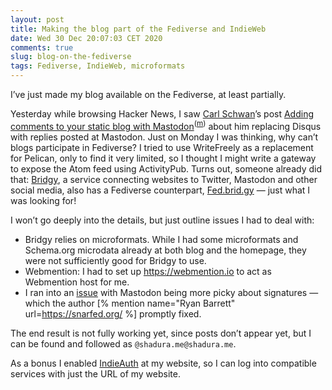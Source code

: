 ```yaml
---
layout: post
title: Making the blog part of the Fediverse and IndieWeb
date: Wed 30 Dec 20:07:03 CET 2020
comments: true
slug: blog-on-the-fediverse
tags: Fediverse, IndieWeb, microformats
---
```


I’ve just made my blog available on the Fediverse, at least partially.

Yesterday while browsing Hacker News, I saw [Carl Schwan](https://carlschwan.eu/)’s post <a href="https://carlschwan.eu/2020/12/29/adding-comments-to-your-static-blog-with-mastodon/">Adding comments to your static blog with Mastodon</a><sup>(<a href="https://linuxrocks.online/@carl/105463655803971969">m</a>)</sup> about him replacing Disqus with replies posted at Mastodon. Just on Monday I was thinking, why can’t blogs participate in Fediverse? I tried to use WriteFreely as a replacement for Pelican, only to find it very limited, so I thought I might write a gateway to expose the Atom feed using ActivityPub. Turns out, someone already did that: [Bridgy](https://brid.gy/), a service connecting websites to Twitter, Mastodon and other social media, also has a Fediverse counterpart, [Fed.brid.gy](https://fed.brid.gy/) — just what I was looking for!

I won’t go deeply into the details, but just outline issues I had to deal with:

* Bridgy relies on microformats. While I had some microformats and Schema.org microdata already at both blog and the homepage, they were not sufficiently good for Bridgy to use.
* Webmention: I had to set up <https://webmention.io> to act as Webmention host for me.
* I ran into an [issue](https://github.com/snarfed/bridgy-fed/issues/73) with Mastodon being more picky about signatures — which the author [% mention name="Ryan Barrett" url=https://snarfed.org/ %] promptly fixed.

The end result is not fully working yet, since posts don’t appear yet, but I can be found and followed as `@shadura.me@shadura.me`.

As a bonus I enabled [IndieAuth](https://indieauth.com/) at my website, so I can log into compatible services with just the URL of my website.

<a style="display: none;" href="https://brid.gy/publish/twitter"></a>
<a style="display: none;" href="https://brid.gy/publish/mastodon"></a>
